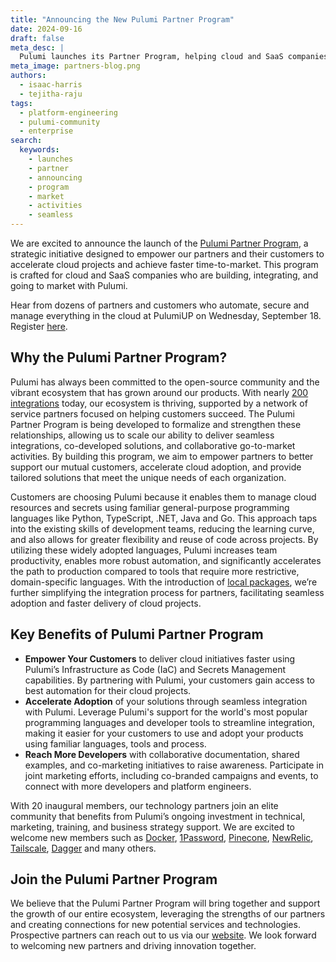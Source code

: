 ```yaml
---
title: "Announcing the New Pulumi Partner Program"
date: 2024-09-16
draft: false
meta_desc: |
  Pulumi launches its Partner Program, helping cloud and SaaS companies accelerate projects with seamless integrations and go-to-market activities
meta_image: partners-blog.png
authors:
  - isaac-harris
  - tejitha-raju
tags:
  - platform-engineering
  - pulumi-community
  - enterprise
search:
  keywords:
    - launches
    - partner
    - announcing
    - program
    - market
    - activities
    - seamless
---
```


We are excited to announce the launch of the [Pulumi Partner Program](https://www.pulumi.com/partners/), a strategic initiative designed to empower our partners and their customers to accelerate cloud projects and achieve faster time-to-market. This program is crafted for cloud and SaaS companies who are building, integrating, and going to market with Pulumi.

Hear from dozens of partners and customers who automate, secure and manage everything in the cloud at PulumiUP on Wednesday, September 18. Register [here](https://www.pulumi.com/pulumi-up/?utm_source=member_desktop&utm_medium=referral_pulumi&utm_campaign=FY2025Q1_Event_PulumiUP).

## Why the Pulumi Partner Program?

Pulumi has always been committed to the open-source community and the vibrant ecosystem that has grown around our products. With nearly [200 integrations](https://www.pulumi.com/registry/) today, our ecosystem is thriving, supported by a network of service partners focused on helping customers succeed. The Pulumi Partner Program is being developed to formalize and strengthen these relationships, allowing us to scale our ability to deliver seamless integrations, co-developed solutions, and collaborative go-to-market activities. By building this program, we aim to empower partners to better support our mutual customers, accelerate cloud adoption, and provide tailored solutions that meet the unique needs of each organization.

Customers are choosing Pulumi because it enables them to manage cloud resources and secrets using familiar general-purpose programming languages like Python, TypeScript, .NET, Java and Go. This approach taps into the existing skills of development teams, reducing the learning curve, and also allows for greater flexibility and reuse of code across projects. By utilizing these widely adopted languages, Pulumi increases team productivity, enables more robust automation, and significantly accelerates the path to production compared to tools that require more restrictive, domain-specific languages. With the introduction of [local packages](https://www.pulumi.com/blog/any-terraform-provider/), we’re further simplifying the integration process for partners, facilitating seamless adoption and faster delivery of cloud projects.

## Key Benefits of Pulumi Partner Program

* __Empower Your Customers__ to deliver cloud initiatives faster using Pulumi’s Infrastructure as Code (IaC) and Secrets Management capabilities. By partnering with Pulumi, your customers gain access to best automation for their cloud projects.
* __Accelerate Adoption__ of your solutions through seamless integration with Pulumi. Leverage Pulumi's support for the world's most popular programming languages and developer tools to streamline integration, making it easier for your customers to use and adopt your products using familiar languages, tools and process.
* __Reach More Developers__ with collaborative documentation, shared examples, and co-marketing initiatives to raise awareness. Participate in joint marketing efforts, including co-branded campaigns and events, to connect with more developers and platform engineers.

With 20 inaugural members, our technology partners join an elite community that benefits from Pulumi’s ongoing investment in technical, marketing, training, and business strategy support. We are excited to welcome new members such as [Docker](https://www.docker.com/), [1Password](https://1password.com/), [Pinecone](https://www.pinecone.io/), [NewRelic](https://newrelic.com/), [Tailscale](https://tailscale.com/), [Dagger](https://dagger.io/) and many others.

## Join the Pulumi Partner Program

We believe that the Pulumi Partner Program will bring together and support the growth of our entire ecosystem, leveraging the strengths of our partners and creating connections for new potential services and technologies. Prospective partners can reach out to us via our [website](https://www.pulumi.com/partners/). We look forward to welcoming new partners and driving innovation together.
